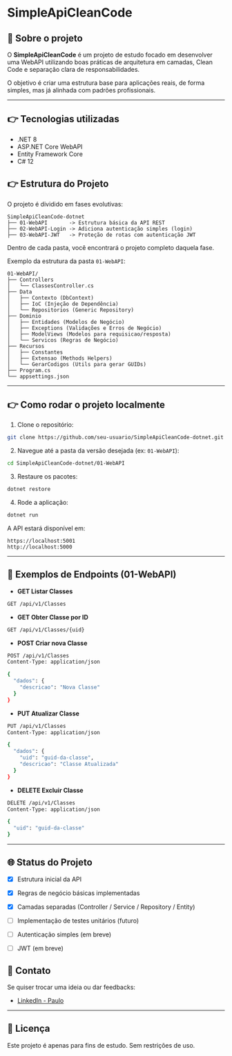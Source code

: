 # SimpleApiCleanCode

## 📄 Sobre o projeto
O **SimpleApiCleanCode** é um projeto de estudo focado em desenvolver uma WebAPI utilizando boas práticas de arquitetura em camadas, Clean Code e separação clara de responsabilidades.

O objetivo é criar uma estrutura base para aplicações reais, de forma simples, mas já alinhada com padrões profissionais.

---

## 👉 Tecnologias utilizadas
- .NET 8
- ASP.NET Core WebAPI
- Entity Framework Core
- C# 12


## 👉 Estrutura do Projeto

O projeto é dividido em fases evolutivas:

```
SimpleApiCleanCode-dotnet
├── 01-WebAPI       -> Estrutura básica da API REST
├── 02-WebAPI-Login -> Adiciona autenticação simples (login)
├── 03-WebAPI-JWT   -> Proteção de rotas com autenticação JWT
```

Dentro de cada pasta, você encontrará o projeto completo daquela fase.

Exemplo da estrutura da pasta `01-WebAPI`:

```
01-WebAPI/
├── Controllers
│   └── ClassesController.cs
├── Data
│   ├── Contexto (DbContext)
│   ├── IoC (Injeção de Dependência)
│   └── Repositorios (Generic Repository)
├── Dominio
│   ├── Entidades (Modelos de Negócio)
│   ├── Exceptions (Validações e Erros de Negócio)
│   ├── ModelViews (Modelos para requisicao/resposta)
│   └── Servicos (Regras de Negócio)
├── Recursos
│   ├── Constantes
│   ├── Extensao (Methods Helpers)
│   └── GerarCodigos (Utils para gerar GUIDs)
├── Program.cs
└── appsettings.json
```

---

## 👉 Como rodar o projeto localmente

1. Clone o repositório:
```bash
git clone https://github.com/seu-usuario/SimpleApiCleanCode-dotnet.git
```

2. Navegue até a pasta da versão desejada (ex: `01-WebAPI`):
```bash
cd SimpleApiCleanCode-dotnet/01-WebAPI
```

3. Restaure os pacotes:
```bash
dotnet restore
```

4. Rode a aplicação:
```bash
dotnet run
```

A API estará disponível em:
```
https://localhost:5001
http://localhost:5000
```

---

## 💬 Exemplos de Endpoints (01-WebAPI)

- **GET Listar Classes**
```bash
GET /api/v1/Classes
```

- **GET Obter Classe por ID**
```bash
GET /api/v1/Classes/{uid}
```

- **POST Criar nova Classe**
```bash
POST /api/v1/Classes
Content-Type: application/json

{
  "dados": {
    "descricao": "Nova Classe"
  }
}
```

- **PUT Atualizar Classe**
```bash
PUT /api/v1/Classes
Content-Type: application/json

{
  "dados": {
    "uid": "guid-da-classe",
    "descricao": "Classe Atualizada"
  }
}
```

- **DELETE Excluir Classe**
```bash
DELETE /api/v1/Classes
Content-Type: application/json

{
  "uid": "guid-da-classe"
}
```

---

## 🌐 Status do Projeto
- [x] Estrutura inicial da API
- [x] Regras de negócio básicas implementadas
- [x] Camadas separadas (Controller / Service / Repository / Entity)
- [ ] Implementação de testes unitários (futuro)
- [ ] Autenticação simples (em breve)
- [ ] JWT (em breve)


## 👋 Contato
Se quiser trocar uma ideia ou dar feedbacks:

- [LinkedIn - Paulo](https://www.linkedin.com/in/pjoliveira)


---

## 📅 Licença
Este projeto é apenas para fins de estudo. Sem restrições de uso.

